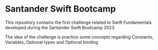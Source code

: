# Santander Swift Bootcamp

This repository contains the first challenge related to Swift Fundamentals developed during the Santander Swift Bootcamp 2023.

The idea of the challenge is practice some concepts regarding Constants, Variables, Optional types and Optional binding
